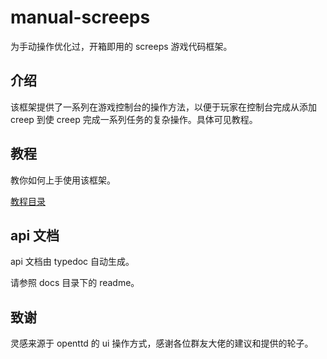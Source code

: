 # manual-screeps

为手动操作优化过，开箱即用的 screeps 游戏代码框架。

## 介绍

该框架提供了一系列在游戏控制台的操作方法，以便于玩家在控制台完成从添加 creep 到使 creep 完成一系列任务的复杂操作。具体可见教程。

## 教程

教你如何上手使用该框架。

[教程目录](tutorial/README.md)

## api 文档

api 文档由 typedoc 自动生成。

请参照 docs 目录下的 readme。

## 致谢

灵感来源于 openttd 的 ui 操作方式，感谢各位群友大佬的建议和提供的轮子。
